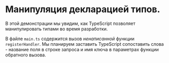 # Манипуляция декларацией типов.

В этой демонстрации мы увидим, как TypeScript позволяет манипулировать типами во время разработки.

В файле `main.ts` содержится вызов _ненаписанной_ функции `registerHandler`. Мы планируем заставить TypeScript сопоставить слова - название поля в строке запроса и имя ключа в параметрах функции обратного вызова.
